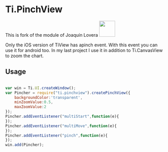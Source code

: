 # Ti.PinchView

This is fork of the module of Joaquín Lovera <img src="https://avatars3.githubusercontent.com/u/4253527?s=460&v=4" width=50 />

Only the iOS version of TiView has apinch event. With this event you can use it for android too. In my last project I use it in addition to Ti.CanvasView to zoom the chart.

## Usage

```javascript

var win = Ti.UI.createWindow();
var Pincher = require("ti.pinchview").createPinchView({
	backgroundColor:'transparent',
	minZoomValue:0.5,
	maxZoomValue:2
});
Pincher.addEventListener("multiStart",function(e){
});
Pincher.addEventListener("multiMove",function(e){
});
Pincher.addEventListener("pinch",function(e){
});
win.add(Pincher);


```
